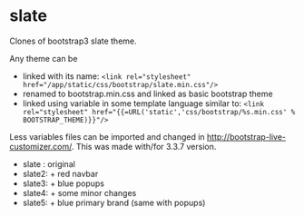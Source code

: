 # slate
Clones of bootstrap3 slate theme.


Any theme can be
- linked with its name: ```<link rel="stylesheet" href="/app/static/css/bootstrap/slate.min.css"/>```
- renamed to bootstrap.min.css and linked as basic bootstrap theme
- linked using variable in some template language similar to: ```<link rel="stylesheet" href="{{=URL('static','css/bootstrap/%s.min.css' % BOOTSTRAP_THEME)}}"/>```


Less variables files can be imported and changed in http://bootstrap-live-customizer.com/. This was made with/for 3.3.7 version.

- slate : original
- slate2: + red navbar
- slate3: + blue popups
- slate4: + some minor changes
- slate5: + blue primary brand (same with popups)
